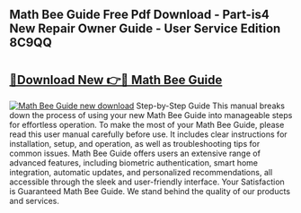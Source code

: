 ## Math Bee Guide Free Pdf Download - Part-is4 New Repair Owner Guide - User Service Edition 8C9QQ

# <h2><a href="http://bc46295.oget.top/?id=Math+Bee+Guide">🔗Download New 👉🔴 Math Bee Guide</a></h2>

[![Math Bee Guide new download](https://i.imgur.com/5g1atiW.png)](http://bc46295.oget.top/?id=Math+Bee+Guide)
Step-by-Step Guide This manual breaks down the process of using your new Math Bee Guide into manageable steps for effortless operation. To make the most of your Math Bee Guide, please read this user manual carefully before use. It includes clear instructions for installation, setup, and operation, as well as troubleshooting tips for common issues. Math Bee Guide offers users an extensive range of advanced features, including biometric authentication, smart home integration, automatic updates, and personalized recommendations, all accessible through the sleek and user-friendly interface. Your Satisfaction is Guaranteed Math Bee Guide. We stand behind the quality of our products and services.
